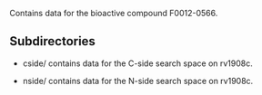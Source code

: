 Contains data for the bioactive compound F0012-0566.

## Subdirectories

- cside/ contains data for the C-side search space on rv1908c.

- nside/ contains data for the N-side search space on rv1908c.

